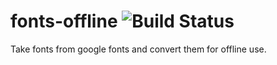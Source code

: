 # fonts-offline ![Build Status](https://travis-ci.org/Don42/fonts-offline.svg?branch=master)
Take fonts from google fonts and convert them for offline use.
